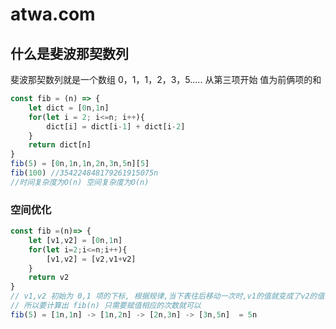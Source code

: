 # atwa.com

## 什么是斐波那契数列

斐波那契数列就是一个数组 0，1，1，2，3，5..... 从第三项开始 值为前俩项的和

```jsx
const fib = (n) => {
	let dict = [0n,1n]
	for(let i = 2; i<=n; i++){
		dict[i] = dict[i-1] + dict[i-2]
	}
	return dict[n]
}
fib(5) = [0n,1n,1n,2n,3n,5n][5]
fib(100) //354224848179261915075n
//时间复杂度为O(n) 空间复杂度为O(n)
```

### 空间优化

```jsx
const fib =(n)=> {
	let [v1,v2] = [0n,1n]
	for(let i=2;i<=n;i++){
		[v1,v2] = [v2,v1+v2]
	}
	return v2
}
// v1,v2 初始为 0,1 项的下标, 根据规律,当下表往后移动一次时,v1的值就变成了v2的值,而 v2的值就变成了 v1+v2
// 所以要计算出 fib(n) 只需要赋值相应的次数就可以
fib(5) = [1n,1n] -> [1n,2n] -> [2n,3n] -> [3n,5n]  = 5n
```
